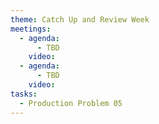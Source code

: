 ```yaml
---
theme: Catch Up and Review Week
meetings:
  - agenda:
      - TBD
    video:
  - agenda:
      - TBD
    video:
tasks:
  - Production Problem 05
---
```

